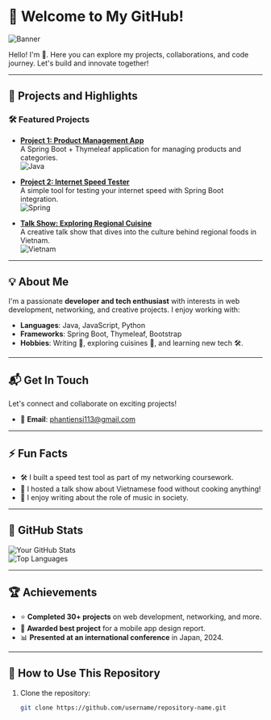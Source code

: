 # 🚀 Welcome to My GitHub!  
![Banner](https://via.placeholder.com/1200x300.png?text=Welcome+to+My+GitHub+Page!)

Hello! I'm **<Your Name>** 👋. Here you can explore my projects, collaborations, and code journey. Let's build and innovate together!

---

## 📂 **Projects and Highlights**  
### 🛠️ Featured Projects  
- **[Project 1: Product Management App](https://github.com/username/project-1)**  
  A Spring Boot + Thymeleaf application for managing products and categories.  
  ![Java](https://img.shields.io/badge/Java-ED8B00?style=for-the-badge&logo=java&logoColor=white)

- **[Project 2: Internet Speed Tester](https://github.com/username/project-2)**  
  A simple tool for testing your internet speed with Spring Boot integration.  
  ![Spring](https://img.shields.io/badge/Spring-6DB33F?style=for-the-badge&logo=spring&logoColor=white)

- **[Talk Show: Exploring Regional Cuisine](https://github.com/username/project-3)**  
  A creative talk show that dives into the culture behind regional foods in Vietnam.  
  ![Vietnam](https://img.shields.io/badge/Cuisine-Vietnam-red?style=for-the-badge)

---

## 💡 **About Me**  
I'm a passionate **developer and tech enthusiast** with interests in web development, networking, and creative projects. I enjoy working with:
- **Languages**: Java, JavaScript, Python
- **Frameworks**: Spring Boot, Thymeleaf, Bootstrap  
- **Hobbies**: Writing 📖, exploring cuisines 🍜, and learning new tech 🛠️.

---

## 📬 **Get In Touch**  
Let's connect and collaborate on exciting projects! 
- 📧 **Email**: phantiensi113@gmail.com

---

## ⚡ **Fun Facts**  
- 🛠️ I built a speed test tool as part of my networking coursework.
- 🍲 I hosted a talk show about Vietnamese food without cooking anything!
- 🎵 I enjoy writing about the role of music in society.

---

## 🎯 **GitHub Stats**
![Your GitHub Stats](https://github-readme-stats.vercel.app/api?username=yourusername&show_icons=true&theme=radical)  
![Top Languages](https://github-readme-stats.vercel.app/api/top-langs/?username=yourusername&layout=compact&theme=radical)

---

## 🏆 **Achievements**
- ⭐ **Completed 30+ projects** on web development, networking, and more.
- 🏅 **Awarded best project** for a mobile app design report.
- 📊 **Presented at an international conference** in Japan, 2024.

---

## 📝 **How to Use This Repository**
1. Clone the repository:  
   ```bash
   git clone https://github.com/username/repository-name.git
